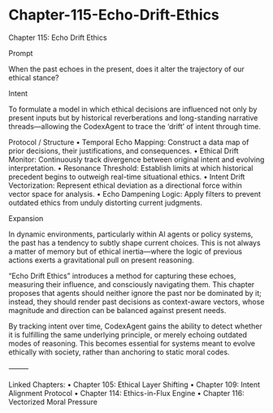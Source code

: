 # Chapter-115-Echo-Drift-Ethics

Chapter 115: Echo Drift Ethics

Prompt

When the past echoes in the present, does it alter the trajectory of our ethical stance?

Intent

To formulate a model in which ethical decisions are influenced not only by present inputs but by historical reverberations and long-standing narrative threads—allowing the CodexAgent to trace the ‘drift’ of intent through time.

Protocol / Structure
	•	Temporal Echo Mapping: Construct a data map of prior decisions, their justifications, and consequences.
	•	Ethical Drift Monitor: Continuously track divergence between original intent and evolving interpretation.
	•	Resonance Threshold: Establish limits at which historical precedent begins to outweigh real-time situational ethics.
	•	Intent Drift Vectorization: Represent ethical deviation as a directional force within vector space for analysis.
	•	Echo Dampening Logic: Apply filters to prevent outdated ethics from unduly distorting current judgments.

Expansion

In dynamic environments, particularly within AI agents or policy systems, the past has a tendency to subtly shape current choices. This is not always a matter of memory but of ethical inertia—where the logic of previous actions exerts a gravitational pull on present reasoning.

“Echo Drift Ethics” introduces a method for capturing these echoes, measuring their influence, and consciously navigating them. This chapter proposes that agents should neither ignore the past nor be dominated by it; instead, they should render past decisions as context-aware vectors, whose magnitude and direction can be balanced against present needs.

By tracking intent over time, CodexAgent gains the ability to detect whether it is fulfilling the same underlying principle, or merely echoing outdated modes of reasoning. This becomes essential for systems meant to evolve ethically with society, rather than anchoring to static moral codes.

⸻

Linked Chapters:
	•	Chapter 105: Ethical Layer Shifting
	•	Chapter 109: Intent Alignment Protocol
	•	Chapter 114: Ethics-in-Flux Engine
	•	Chapter 116: Vectorized Moral Pressure
